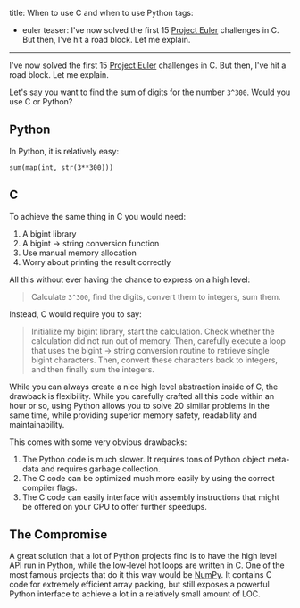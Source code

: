 title: When to use C and when to use Python
tags:
  - euler
teaser: I've now solved the first 15 [Project Euler](https://projecteuler.net) challenges in C. But then, I've hit a road block. Let me explain.
---

I've now solved the first 15 [Project Euler](https://projecteuler.net)
challenges in C. But then, I've hit a road block. Let me explain.

Let's say you want to find the sum of digits for the number `3^300`. Would you
use C or Python?

## Python

In Python, it is relatively easy:

```
sum(map(int, str(3**300)))
```

## C

To achieve the same thing in C you would need:

1. A bigint library
2. A bigint -> string conversion function
3. Use manual memory allocation
4. Worry about printing the result correctly

All this without ever having the chance to express on a high level:

> Calculate `3^300`, find the digits, convert them to integers, sum them.

Instead, C would require you to say:

> Initialize my bigint library, start the calculation. Check whether the
> calculation did not run out of memory. Then, carefully execute a loop that
> uses the bigint -> string conversion routine to retrieve single bigint
> characters. Then, convert these characters back to integers, and then finally
> sum the integers.

While you can always create a nice high level abstraction inside of C, the
drawback is flexibility. While you carefully crafted all this code within an
hour or so, using Python allows you to solve 20 similar problems in the same
time, while providing superior memory safety, readability and maintainability.

This comes with some very obvious drawbacks:

1. The Python code is much slower. It requires tons of Python object meta-data
   and requires garbage collection.
2. The C code can be optimized much more easily by using the correct compiler
   flags.
3. The C code can easily interface with assembly instructions that might be
   offered on your CPU to offer further speedups.

## The Compromise

A great solution that a lot of Python projects find is to have the high level
API run in Python, while the low-level hot loops are written in C. One of the
most famous projects that do it this way would be [NumPy](http://www.numpy.org/). It contains C code for
extremely efficient array packing, but still exposes a powerful Python
interface to achieve a lot in a relatively small amount of LOC.

